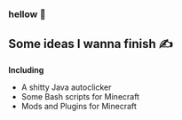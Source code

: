 ### hellow :wave:

## Some ideas I wanna finish ✍️

**Including**

- A shitty Java autoclicker
- Some Bash scripts for Minecraft
- Mods and Plugins for Minecraft
